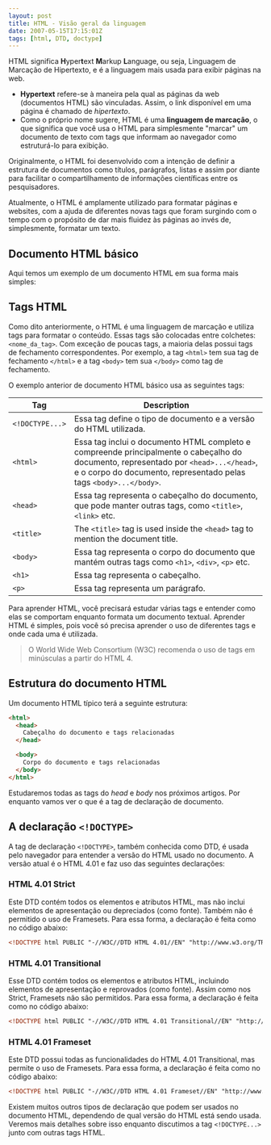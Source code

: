 ```yaml
---
layout: post
title: HTML - Visão geral da linguagem
date: 2007-05-15T17:15:01Z
tags: [html, DTD, doctype]
---
```


HTML significa **H**yper**t**ext **M**arkup **L**anguage, ou seja, Linguagem de Marcação de Hipertexto, e é a linguagem mais usada para exibir páginas na web.

- **Hypertext** refere-se à maneira pela qual as páginas da web (documentos HTML) são vinculadas. Assim, o link disponível em uma página é chamado de _hipertexto_.
- Como o próprio nome sugere, HTML é uma **linguagem de marcação**, o que significa que você usa o HTML para simplesmente "marcar" um documento de texto com tags que informam ao navegador como estruturá-lo para exibição.

Originalmente, o HTML foi desenvolvido com a intenção de definir a estrutura de documentos como títulos, parágrafos, listas e assim por diante para facilitar o compartilhamento de informações científicas entre os pesquisadores.

Atualmente, o HTML é amplamente utilizado para formatar páginas e websites, com a ajuda de diferentes novas tags que foram surgindo com o tempo com o propósito de dar mais fluidez às páginas ao invés de, simplesmente, formatar um texto.

## Documento HTML básico

Aqui temos um exemplo de um documento HTML em sua forma mais simples:

<script async src="//jsfiddle.net/vctrtvfrrr/kjcrxo1q/2/embed/html,result/"></script>

## Tags HTML

Como dito anteriormente, o HTML é uma linguagem de marcação e utiliza tags para formatar o conteúdo. Essas tags são colocadas entre colchetes: `<nome_da_tag>`. Com exceção de poucas tags, a maioria delas possui tags de fechamento correspondentes. Por exemplo, a tag `<html>` tem sua tag de fechamento `</html>` e a tag `<body>` tem sua `</body>` como tag de fechamento.

O exemplo anterior de documento HTML básico usa as seguintes tags:

| Tag             | Description                                                                                                                                                                                              |
| --------------- | -------------------------------------------------------------------------------------------------------------------------------------------------------------------------------------------------------- |
| `<!DOCTYPE...>` | Essa tag define o tipo de documento e a versão do HTML utilizada.                                                                                                                                        |
| `<html>`        | Essa tag inclui o documento HTML completo e compreende principalmente o cabeçalho do documento, representado por `<head>...</head>`, e o corpo do documento, representado pelas tags `<body>...</body>`. |
| `<head>`        | Essa tag representa o cabeçalho do documento, que pode manter outras tags, como `<title>`, `<link>` etc.                                                                                                 |
| `<title>`       | The `<title>` tag is used inside the `<head>` tag to mention the document title.                                                                                                                         |
| `<body>`        | Essa tag representa o corpo do documento que mantém outras tags como `<h1>`, `<div>`, `<p>` etc.                                                                                                         |
| `<h1>`          | Essa tag representa o cabeçalho.                                                                                                                                                                         |
| `<p>`           | Essa tag representa um parágrafo.                                                                                                                                                                        |

Para aprender HTML, você precisará estudar várias tags e entender como elas se comportam enquanto formata um documento textual. Aprender HTML é simples, pois você só precisa aprender o uso de diferentes tags e onde cada uma é utilizada.

> O World Wide Web Consortium (W3C) recomenda o uso de tags em minúsculas a partir do HTML 4.

## Estrutura do documento HTML

Um documento HTML típico terá a seguinte estrutura:

```html
<html>
  <head>
    Cabeçalho do documento e tags relacionadas
  </head>

  <body>
    Corpo do documento e tags relacionadas
  </body>
</html>
```

Estudaremos todas as tags do _head_ e _body_ nos próximos artigos. Por enquanto vamos ver o que é a tag de declaração de documento.

## A declaração `<!DOCTYPE>`

A tag de declaração `<!DOCTYPE>`, também conhecida como DTD, é usada pelo navegador para entender a versão do HTML usado no documento. A versão atual é o HTML 4.01 e faz uso das seguintes declarações:

### HTML 4.01 Strict

Este DTD contém todos os elementos e atributos HTML, mas não inclui elementos de apresentação ou depreciados (como fonte). Também não é permitido o uso de Framesets. Para essa forma, a declaração é feita como no código abaixo:

```html
<!DOCTYPE html PUBLIC "-//W3C//DTD HTML 4.01//EN" "http://www.w3.org/TR/html4/strict.dtd">
```

### HTML 4.01 Transitional

Esse DTD contém todos os elementos e atributos HTML, incluindo elementos de apresentação e reprovados (como fonte). Assim como nos Strict, Framesets não são permitidos. Para essa forma, a declaração é feita como no código abaixo:

```html
<!DOCTYPE html PUBLIC "-//W3C//DTD HTML 4.01 Transitional//EN" "http://www.w3.org/TR/html4/loose.dtd">
```

### HTML 4.01 Frameset

Este DTD possui todas as funcionalidades do HTML 4.01 Transitional, mas permite o uso de Framesets. Para essa forma, a declaração é feita como no código abaixo:

```html
<!DOCTYPE html PUBLIC "-//W3C//DTD HTML 4.01 Frameset//EN" "http://www.w3.org/TR/html4/frameset.dtd">
```

Existem muitos outros tipos de declaração que podem ser usados ​​no documento HTML, dependendo de qual versão do HTML está sendo usada. Veremos mais detalhes sobre isso enquanto discutimos a tag `<!DOCTYPE...>` junto com outras tags HTML.

